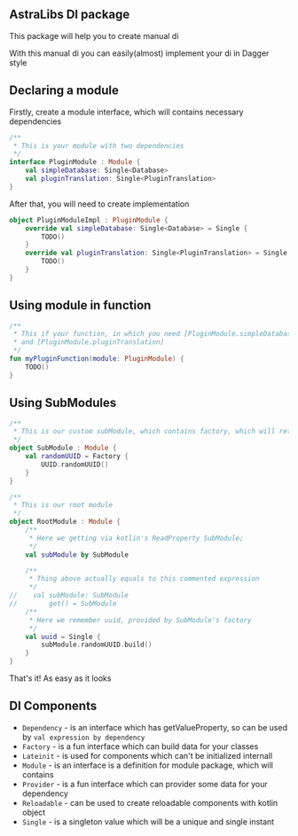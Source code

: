 ## AstraLibs DI package

This package will help you to create manual di

With this manual di you can easily(almost) implement your di in Dagger style

## Declaring a module

Firstly, create a module interface, which will contains necessary dependencies

```kotlin
/**
 * This is your module with two dependencies
 */
interface PluginModule : Module {
    val simpleDatabase: Single<Database>
    val pluginTranslation: Single<PluginTranslation>
}
```

After that, you will need to create implementation

```kotlin
object PluginModuleImpl : PluginModule {
    override val simpleDatabase: Single<Database> = Single {
        TODO()
    }
    override val pluginTranslation: Single<PluginTranslation> = Single {
        TODO()
    }
}
```

## Using module in function

```kotlin
/**
 * This if your function, in which you need [PluginModule.simpleDatabase]
 * and [PluginModule.pluginTranslation]
 */
fun myPluginFunction(module: PluginModule) {
    TODO()
}
```

## Using SubModules

```kotlin
/**
 * This is our custom subModule, which contains factory, which will return random UUID
 */
object SubModule : Module {
    val randomUUID = Factory {
        UUID.randomUUID()
    }
}

/**
 * This is our root module
 */
object RootModule : Module {
    /**
     * Here we getting via kotlin's ReadProperty SubModule;
     */
    val subModule by SubModule

    /**
     * Thing above actually equals to this commented expression
     */
//    val subModule: SubModule
//        get() = SubModule
    /**
     * Here we remember uuid, provided by SubModule's factory
     */
    val uuid = Single {
        subModule.randomUUID.build()
    }
}
```

That's it! As easy as it looks

## DI Components

- `Dependency` - is an interface which has getValueProperty, so can be used by `val expression by dependency`
- `Factory` - is a fun interface which can build data for your classes
- `Lateinit` - is used for components which can't be initialized internall
- `Module` - is an interface is a definition for module package, which will contains
- `Provider` - is a fun interface which can provider some data for your dependency
- `Reloadable` - can be used to create reloadable components with kotlin object
- `Single` - is a singleton value which will be a unique and single instant